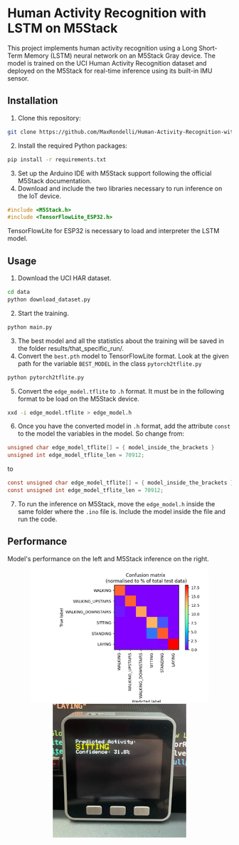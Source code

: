 # Human Activity Recognition with LSTM on M5Stack
This project implements human activity recognition using a Long Short-Term Memory (LSTM) neural network on an M5Stack Gray device. The model is trained on the UCI Human Activity Recognition dataset and deployed on the M5Stack for real-time inference using its built-in IMU sensor.

## Installation 
1. Clone this repository:
```bash
git clone https://github.com/MaxRondelli/Human-Activity-Recognition-with-LSTM-on-M5Stack.git
```
2. Install the required Python packages:
```bash
pip install -r requirements.txt
```
3. Set up the Arduino IDE with M5Stack support following the official M5Stack documentation.
4. Download and include the two libraries necessary to run inference on the IoT device.
```ino
#include <M5Stack.h>
#include <TensorFlowLite_ESP32.h>
```
TensorFlowLite for ESP32 is necessary to load and interpreter the LSTM model. 

## Usage
1. Download the UCI HAR dataset.
```bash
cd data
python download_dataset.py
```
2. Start the training.
```bash
python main.py
```
3. The best model and all the statistics about the training will be saved in the folder results/that_specific_run/.
4. Convert the `best.pth` model to TensorFlowLite format. Look at the given path for the variable `BEST_MODEL` in the class `pytorch2tflite.py`
```bash
python pytorch2tflite.py
```
5. Convert the `edge_model.tflite` to `.h` format. It must be in the following format to be load on the M5Stack device.
```bash
xxd -i edge_model.tflite > edge_model.h
```
6. Once you have the converted model in `.h` format, add the attribute `const` to the model the variables in the model.
So change from:
```c
unsigned char edge_model_tflite[] = { model_inside_the_brackets }
unsigned int edge_model_tflite_len = 70912;
```
to
```h
const unsigned char edge_model_tflite[] = { model_inside_the_brackets }
const unsigned int edge_model_tflite_len = 70912;
```
7. To run the inference on M5Stack, move the `edge_model.h` inside the same folder where the `.ino` file is. Include the model inside the file and run the code. 

## Performance
Model's performance on the left and M5Stack inference on the right.
<div align="center">
  <img src="https://github.com/MaxRondelli/Human-Activity-Recognition-with-LSTM-on-M5Stack/blob/main/results/run_20240808_120746/confusion_matrix.png?raw=True" height="300px" alt="Model's Confusion Matrix">
  <img src="https://github.com/MaxRondelli/Human-Activity-Recognition-with-LSTM-on-M5Stack/blob/main/results/run_20240808_120746/inference-pic.jpeg" height="300px" alt="M5Stack Inference">
</div>
